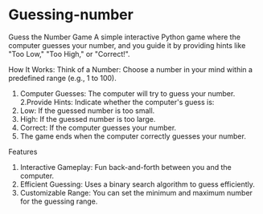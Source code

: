 # Guessing-number
Guess the Number Game
A simple interactive Python game where the computer guesses your number, and you guide it by providing hints like "Too Low," "Too High," or "Correct!".

How It Works:
Think of a Number: Choose a number in your mind within a predefined range (e.g., 1 to 100).
1. Computer Guesses: The computer will try to guess your number.
2.Provide Hints: Indicate whether the computer's guess is:
3. Low: If the guessed number is too small.
4. High: If the guessed number is too large.
5. Correct: If the computer guesses your number.
6. The game ends when the computer correctly guesses your number.

Features
1. Interactive Gameplay: Fun back-and-forth between you and the computer.
2. Efficient Guessing: Uses a binary search algorithm to guess efficiently.
3. Customizable Range: You can set the minimum and maximum number for the guessing range.
